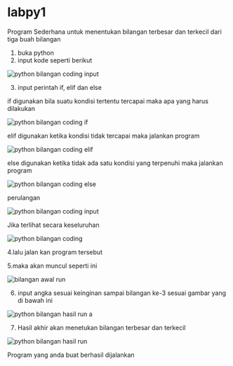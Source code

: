 # labpy1


Program Sederhana untuk menentukan bilangan terbesar dan terkecil dari tiga buah bilangan

1. buka python
2. input kode seperti berikut

![python bilangan coding input](https://user-images.githubusercontent.com/37316835/52634002-9fd7d500-2ef8-11e9-8aa7-eff22ae92648.png)


3. input perintah if, elif dan else

if digunakan bila suatu kondisi tertentu tercapai maka apa yang harus dilakukan

![python bilangan coding if](https://user-images.githubusercontent.com/37316835/52634119-f34a2300-2ef8-11e9-8700-2598e3a748f3.png)

elif digunakan ketika kondisi tidak tercapai maka jalankan program

![python bilangan coding elif](https://user-images.githubusercontent.com/37316835/52634120-f34a2300-2ef8-11e9-92b6-413fcc751f07.png)

else digunakan ketika tidak ada satu kondisi yang terpenuhi maka jalankan program

![python bilangan coding else](https://user-images.githubusercontent.com/37316835/52634121-f3e2b980-2ef8-11e9-9f5b-d3876c73410a.png)

perulangan

![python bilangan coding input](https://user-images.githubusercontent.com/37316835/52634304-75d2e280-2ef9-11e9-9bd4-a781ab697d90.png)

Jika terlihat secara keseluruhan

![python bilangan coding](https://user-images.githubusercontent.com/37316835/52634448-cfd3a800-2ef9-11e9-890e-559e6ae5c9ff.png)

4.lalu jalan kan program tersebut

5.maka akan muncul seperti ini

![bilangan awal run](https://user-images.githubusercontent.com/37316835/52635051-66ed2f80-2efb-11e9-83dc-5b176ace6078.png)

6. input angka sesuai keinginan sampai bilangan ke-3 sesuai gambar yang di bawah ini

![python bilangan hasil run a](https://user-images.githubusercontent.com/37316835/52634336-8aaf7600-2ef9-11e9-8303-6c0554ffd423.png)

7. Hasil akhir akan menetukan bilangan terbesar dan terkecil

![python bilangan hasil run](https://user-images.githubusercontent.com/37316835/52634333-897e4900-2ef9-11e9-85a2-7815e19957d6.png)

Program yang anda buat berhasil dijalankan

